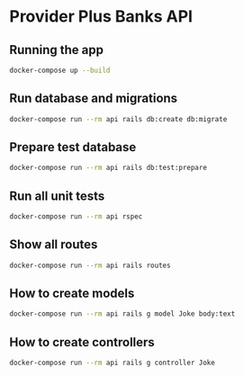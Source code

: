 # Provider Plus Banks API

## Running the app
```bash
docker-compose up --build
```

## Run database and migrations
```bash
docker-compose run --rm api rails db:create db:migrate
```

## Prepare test database
```bash
docker-compose run --rm api rails db:test:prepare
```

## Run all unit tests
```bash
docker-compose run --rm api rspec
```

## Show all routes
```bash
docker-compose run --rm api rails routes
```

## How to create models
```bash
docker-compose run --rm api rails g model Joke body:text
```

## How to create controllers
```bash
docker-compose run --rm api rails g controller Joke
```